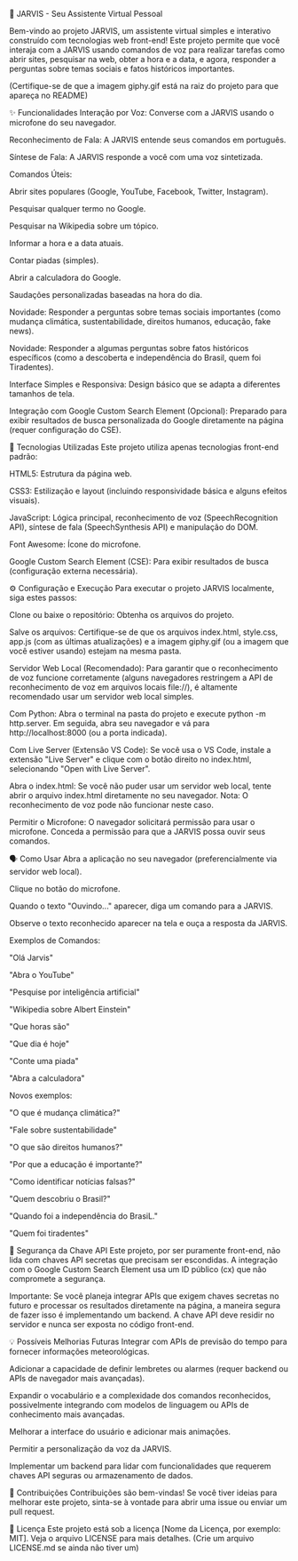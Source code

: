 🤖 JARVIS - Seu Assistente Virtual Pessoal

Bem-vindo ao projeto JARVIS, um assistente virtual simples e interativo construído com tecnologias web front-end! Este projeto permite que você interaja com a JARVIS usando comandos de voz para realizar tarefas como abrir sites, pesquisar na web, obter a hora e a data, e agora, responder a perguntas sobre temas sociais e fatos históricos importantes.


(Certifique-se de que a imagem giphy.gif está na raiz do projeto para que apareça no README)

✨ Funcionalidades
Interação por Voz: Converse com a JARVIS usando o microfone do seu navegador.

Reconhecimento de Fala: A JARVIS entende seus comandos em português.

Síntese de Fala: A JARVIS responde a você com uma voz sintetizada.

Comandos Úteis:

Abrir sites populares (Google, YouTube, Facebook, Twitter, Instagram).

Pesquisar qualquer termo no Google.

Pesquisar na Wikipedia sobre um tópico.

Informar a hora e a data atuais.

Contar piadas (simples).

Abrir a calculadora do Google.

Saudações personalizadas baseadas na hora do dia.

Novidade: Responder a perguntas sobre temas sociais importantes (como mudança climática, sustentabilidade, direitos humanos, educação, fake news).

Novidade: Responder a algumas perguntas sobre fatos históricos específicos (como a descoberta e independência do Brasil, quem foi Tiradentes).

Interface Simples e Responsiva: Design básico que se adapta a diferentes tamanhos de tela.

Integração com Google Custom Search Element (Opcional): Preparado para exibir resultados de busca personalizada do Google diretamente na página (requer configuração do CSE).

🚀 Tecnologias Utilizadas
Este projeto utiliza apenas tecnologias front-end padrão:

HTML5: Estrutura da página web.

CSS3: Estilização e layout (incluindo responsividade básica e alguns efeitos visuais).

JavaScript: Lógica principal, reconhecimento de voz (SpeechRecognition API), síntese de fala (SpeechSynthesis API) e manipulação do DOM.

Font Awesome: Ícone do microfone.

Google Custom Search Element (CSE): Para exibir resultados de busca (configuração externa necessária).

⚙️ Configuração e Execução
Para executar o projeto JARVIS localmente, siga estes passos:

Clone ou baixe o repositório: Obtenha os arquivos do projeto.

Salve os arquivos: Certifique-se de que os arquivos index.html, style.css, app.js (com as últimas atualizações) e a imagem giphy.gif (ou a imagem que você estiver usando) estejam na mesma pasta.

Servidor Web Local (Recomendado): Para garantir que o reconhecimento de voz funcione corretamente (alguns navegadores restringem a API de reconhecimento de voz em arquivos locais file://), é altamente recomendado usar um servidor web local simples.

Com Python: Abra o terminal na pasta do projeto e execute python -m http.server. Em seguida, abra seu navegador e vá para http://localhost:8000 (ou a porta indicada).

Com Live Server (Extensão VS Code): Se você usa o VS Code, instale a extensão "Live Server" e clique com o botão direito no index.html, selecionando "Open with Live Server".

Abra o index.html: Se você não puder usar um servidor web local, tente abrir o arquivo index.html diretamente no seu navegador. Nota: O reconhecimento de voz pode não funcionar neste caso.

Permitir o Microfone: O navegador solicitará permissão para usar o microfone. Conceda a permissão para que a JARVIS possa ouvir seus comandos.

🗣️ Como Usar
Abra a aplicação no seu navegador (preferencialmente via servidor web local).

Clique no botão do microfone.

Quando o texto "Ouvindo..." aparecer, diga um comando para a JARVIS.

Observe o texto reconhecido aparecer na tela e ouça a resposta da JARVIS.

Exemplos de Comandos:

"Olá Jarvis"

"Abra o YouTube"

"Pesquise por inteligência artificial"

"Wikipedia sobre Albert Einstein"

"Que horas são"

"Que dia é hoje"

"Conte uma piada"

"Abra a calculadora"

Novos exemplos:

"O que é mudança climática?"

"Fale sobre sustentabilidade"

"O que são direitos humanos?"

"Por que a educação é importante?"

"Como identificar notícias falsas?"

"Quem descobriu o Brasil?"

"Quando foi a independência do BrasiL."

"Quem foi tiradentes"

🔑 Segurança da Chave API
Este projeto, por ser puramente front-end, não lida com chaves API secretas que precisam ser escondidas. A integração com o Google Custom Search Element usa um ID público (cx) que não compromete a segurança.

Importante: Se você planeja integrar APIs que exigem chaves secretas no futuro e processar os resultados diretamente na página, a maneira segura de fazer isso é implementando um backend. A chave API deve residir no servidor e nunca ser exposta no código front-end.

💡 Possíveis Melhorias Futuras
Integrar com APIs de previsão do tempo para fornecer informações meteorológicas.

Adicionar a capacidade de definir lembretes ou alarmes (requer backend ou APIs de navegador mais avançadas).

Expandir o vocabulário e a complexidade dos comandos reconhecidos, possivelmente integrando com modelos de linguagem ou APIs de conhecimento mais avançadas.

Melhorar a interface do usuário e adicionar mais animações.

Permitir a personalização da voz da JARVIS.

Implementar um backend para lidar com funcionalidades que requerem chaves API seguras ou armazenamento de dados.

🤝 Contribuições
Contribuições são bem-vindas! Se você tiver ideias para melhorar este projeto, sinta-se à vontade para abrir uma issue ou enviar um pull request.

📄 Licença
Este projeto está sob a licença [Nome da Licença, por exemplo: MIT]. Veja o arquivo LICENSE para mais detalhes. (Crie um arquivo LICENSE.md se ainda não tiver um)
